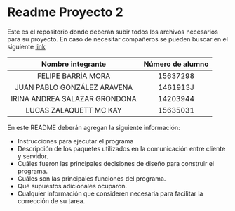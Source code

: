 # Readme Proyecto 2

Este es el repositorio donde deberán subir todos los archivos necesarios para su proyecto. En caso de necesitar compañeros se pueden buscar en el siguiente [link](https://github.com/IIC2333/Foro-2020-2/issues/82)

|      Nombre integrante      | Número de alumno |
| :-------------------------: | :--------------: |
|     FELIPE BARRÍA MORA      |     15637298     |
| JUAN PABLO GONZÁLEZ ARAVENA |     1461913J     |
|          IRINA ANDREA SALAZAR GRONDONA           |     14203944     |
|   LUCAS ZALAQUETT MC KAY    |     15635031     |

En este README deberán agregan la siguiente información:

- Instrucciones para ejecutar el programa
- Descripción de los paquetes utilizados en la comunicación entre cliente y servidor.
- Cuáles fueron las principales decisiones de diseño para construir el programa.
- Cuáles son las principales funciones del programa.
- Qué supuestos adicionales ocuparon.
- Cualquier información que consideren necesaria para facilitar la corrección de su tarea.
